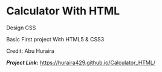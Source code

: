 # Calculator With HTML

Design CSS

Basic First project With HTML5 & CSS3

Credit: Abu Huraira

 <strong>*_Project Link:_*</strong>  https://huraira429.github.io/Calculator_HTML/
